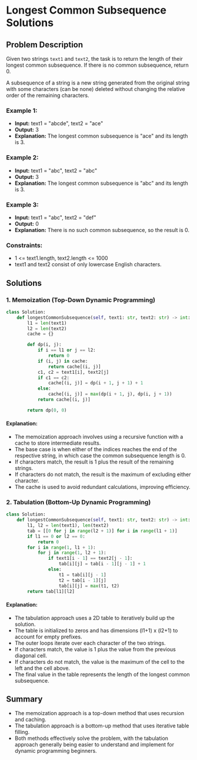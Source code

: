 
# Longest Common Subsequence Solutions

## Problem Description
Given two strings `text1` and `text2`, the task is to return the length of their longest common subsequence. If there is no common subsequence, return 0.

A subsequence of a string is a new string generated from the original string with some characters (can be none) deleted without changing the relative order of the remaining characters.

### Example 1:
- **Input:** text1 = "abcde", text2 = "ace"
- **Output:** 3
- **Explanation:** The longest common subsequence is "ace" and its length is 3.

### Example 2:
- **Input:** text1 = "abc", text2 = "abc"
- **Output:** 3
- **Explanation:** The longest common subsequence is "abc" and its length is 3.

### Example 3:
- **Input:** text1 = "abc", text2 = "def"
- **Output:** 0
- **Explanation:** There is no such common subsequence, so the result is 0.

### Constraints:
- 1 <= text1.length, text2.length <= 1000
- text1 and text2 consist of only lowercase English characters.

## Solutions

### 1. Memoization (Top-Down Dynamic Programming)

```python
class Solution:
    def longestCommonSubsequence(self, text1: str, text2: str) -> int:
        l1 = len(text1)
        l2 = len(text2)
        cache = {}

        def dp(i, j):
            if i == l1 or j == l2:
                return 0
            if (i, j) in cache:
                return cache[(i, j)]
            c1, c2 = text1[i], text2[j]
            if c1 == c2:
                cache[(i, j)] = dp(i + 1, j + 1) + 1
            else:
                cache[(i, j)] = max(dp(i + 1, j), dp(i, j + 1))
            return cache[(i, j)]

        return dp(0, 0)
```

#### Explanation:
- The memoization approach involves using a recursive function with a cache to store intermediate results.
- The base case is when either of the indices reaches the end of the respective string, in which case the common subsequence length is 0.
- If characters match, the result is 1 plus the result of the remaining strings.
- If characters do not match, the result is the maximum of excluding either character.
- The cache is used to avoid redundant calculations, improving efficiency.

### 2. Tabulation (Bottom-Up Dynamic Programming)

```python
class Solution:
    def longestCommonSubsequence(self, text1: str, text2: str) -> int:
        l1, l2 = len(text1), len(text2)
        tab = [[0 for j in range(l2 + 1)] for i in range(l1 + 1)]
        if l1 == 0 or l2 == 0:
            return 0
        for i in range(1, l1 + 1):
            for j in range(1, l2 + 1):
                if text1[i - 1] == text2[j - 1]:
                    tab[i][j] = tab[i - 1][j - 1] + 1
                else:
                    t1 = tab[i][j - 1]
                    t2 = tab[i - 1][j]
                    tab[i][j] = max(t1, t2)
        return tab[l1][l2]
```

#### Explanation:
- The tabulation approach uses a 2D table to iteratively build up the solution.
- The table is initialized to zeros and has dimensions (l1+1) x (l2+1) to account for empty prefixes.
- The outer loops iterate over each character of the two strings.
- If characters match, the value is 1 plus the value from the previous diagonal cell.
- If characters do not match, the value is the maximum of the cell to the left and the cell above.
- The final value in the table represents the length of the longest common subsequence.

## Summary
- The memoization approach is a top-down method that uses recursion and caching.
- The tabulation approach is a bottom-up method that uses iterative table filling.
- Both methods effectively solve the problem, with the tabulation approach generally being easier to understand and implement for dynamic programming beginners.
